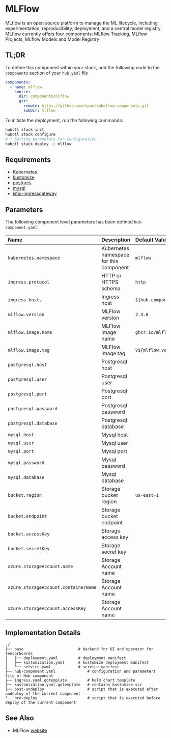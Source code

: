 # MLFlow

MLflow is an open source platform to manage the ML lifecycle, including experimentation, reproducibility, deployment,
and a central model registry. MLflow currently offers four components: MLflow Tracking, MLflow Projects, MLflow Models
and Model Registry

## TL;DR

To define this component within your stack, add the following code to the `components` section of your  `hub.yaml` file

```yaml  
components:
  - name: mlflow
    source:
      dir: components/mlflow
      git:
        remote: https://github.com/epam/kubeflow-components.git
        subDir: mlflow
```

To initiate the deployment, run the following commands:

```bash
hubctl stack init
hubctl stack configure
# * Setting parameters for configuration
hubctl stack deploy -c mlflow
```

## Requirements

- Kubernetes
- [kustomize](https://kustomize.io)
- [postgres](../postgresql)
- [mysql](../mysql)
- [istio-ingressgateway](../istio-ingressgateway)

## Parameters

The following component level parameters has been defined `hub-component.yaml`:

| Name                                 | Description                             | Default Value                        | Required |
|:-------------------------------------|:----------------------------------------|:-------------------------------------|:--------:|
| `kubernetes.namespace`               | Kubernetes namespace for this component | `mlflow`                             |          |
| `ingress.protocol`                   | HTTP or HTTPS schema                    | `http`                               |          |
| `ingress.hosts`                      | Ingress host                            | `${hub.componentName}.${dns.domain}` |          |
| `mlflow.version`                     | MLFlow version                          | `2.3.0`                              |          |
| `mlflow.image.name`                  | MLFlow image name                       | `ghcr.io/mlflow/mlflow`              |          |
| `mlflow.image.tag`                   | MLFlow image tag                        | `v${mlflow.version}`                 |          |
| `postgresql.host`                    | Postgresql host                         |                                      |          |
| `postgresql.user`                    | Postgresql user                         |                                      |          |
| `postgresql.port`                    | Postgresql port                         |                                      |          |
| `postgresql.password`                | Postgresql password                     |                                      |          |
| `postgresql.database`                | Postgresql database                     |                                      |          |
| `mysql.host`                         | Mysql host                              |                                      |          |
| `mysql.user`                         | Mysql user                              |                                      |          |
| `mysql.port`                         | Mysql port                              |                                      |          |
| `mysql.password`                     | Mysql password                          |                                      |          |
| `mysql.database`                     | Mysql database                          |                                      |          |
| `bucket.region`                      | Storage bucket region                   | `us-east-1`                          |          |
| `bucket.endpoint`                    | Storage bucket endpoint                 |                                      |          |
| `bucket.accessKey`                   | Storage access key                      |                                      |   `x`    |
| `bucket.secretKey`                   | Storage secret key                      |                                      |   `x`    |
| `azure.storageAccount.name`          | Storage Account name                    |                                      |          |
| `azure.storageAccount.containerName` | Storage Account name                    |                                      |          |
| `azure.storageAccount.accessKey`     | Storage Account name                    |                                      |          |

## Implementation Details

```text
./
├── base                        # backend for UI and operator for tensorboards
│   ├── deployment.yaml         # deployment manifest
│   ├── kustomization.yaml      # kustomize deployment manifest
│   └── service.yaml            # service manifest
├── hub-component.yaml              # configuration and parameters file of Hub component
├── ingress.yaml.gotemplate         # helm chart template
├── kustomization.yaml.gotemplate   # contains kustomize scr
├── post-undeploy                   # script that is executed after undeploy of the current component
└── pre-deploy                      # script that is executed before deploy of the current component
```

## See Also

* MLFlow [website](https://mlflow.org/)
